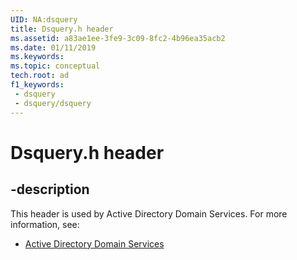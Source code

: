```yaml
---
UID: NA:dsquery
title: Dsquery.h header
ms.assetid: a83ae1ee-3fe9-3c09-8fc2-4b96ea35acb2
ms.date: 01/11/2019
ms.keywords: 
ms.topic: conceptual
tech.root: ad
f1_keywords:
 - dsquery
 - dsquery/dsquery
---
```


# Dsquery.h header


## -description

This header is used by Active Directory Domain Services. For more information, see:

- [Active Directory Domain Services](../_ad/index.md)

